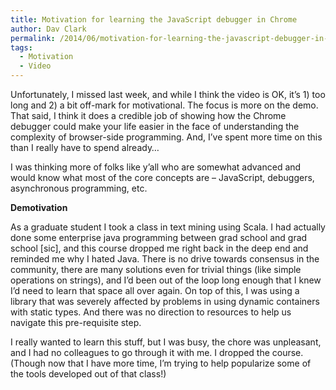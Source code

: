 ```yaml
---
title: Motivation for learning the JavaScript debugger in Chrome
author: Dav Clark
permalink: /2014/06/motivation-for-learning-the-javascript-debugger-in-chrome/
tags:
  - Motivation
  - Video
---
```

Unfortunately, I missed last week, and while I think the video is OK, it&#8217;s 1) too long and 2) a bit off-mark for motivational. The focus is more on the demo. That said, I think it does a credible job of showing how the Chrome debugger could make your life easier in the face of understanding the complexity of browser-side programming. And, I&#8217;ve spent more time on this than I really have to spend already&#8230;

I was thinking more of folks like y&#8217;all who are somewhat advanced and would know what most of the core concepts are &#8211; JavaScript, debuggers, asynchronous programming, etc.



**Demotivation**

As a graduate student I took a class in text mining using Scala. I had actually done some enterprise java programming between grad school and grad school [sic], and this course dropped me right back in the deep end and reminded me why I hated Java. There is no drive towards consensus in the community, there are many solutions even for trivial things (like simple operations on strings), and I&#8217;d been out of the loop long enough that I knew I&#8217;d need to learn that space all over again. On top of this, I was using a library that was severely affected by problems in using dynamic containers with static types. And there was no direction to resources to help us navigate this pre-requisite step.

I really wanted to learn this stuff, but I was busy, the chore was unpleasant, and I had no colleagues to go through it with me. I dropped the course. (Though now that I have more time, I&#8217;m trying to help popularize some of the tools developed out of that class!)
